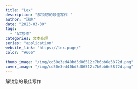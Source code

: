 ```yaml
---
title: "Lex"
description: "解锁您的最佳写作 "
author: "瑞东"
date: "2023-03-30"
tags:
  - "AI写作"
categories: 文本处理
series: "application"
website_link: "https://lex.page/"
color: "#666"

thumb_image: "/img/cd50e3ed40bd5d06512c7b6bb6e5872d.png"
cover_image: "/img/cd50e3ed40bd5d06512c7b6bb6e5872d.png"
---
```


解锁您的最佳写作 